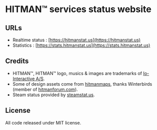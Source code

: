 # HITMAN™ services status website

## URLs

* Realtime status : [https://hitmanstat.us](https://hitmanstat.us)
* Statistics : [https://stats.hitmanstat.us](https://stats.hitmanstat.us)

## Credits

* HITMAN™, HITMAN™ logo, musics & images are trademarks of [Io-Interactive A/S](http://www.ioi.dk/).
* Some of design assets come from [hitmanmaps](http://hitmanmaps.com/), thanks Winterbirds (member of [hitmanforum.com](http://www.hitmanforum.com/)).
* Steam status provided by [steamstat.us](https://steamstat.us/).

## License

All code released under MIT license.

